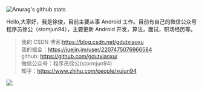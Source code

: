 


<!--
**gdutxiaoxu/gdutxiaoxu** is a ✨ _special_ ✨ repository because its `README.md` (this file) appears on your GitHub profile.

Here are some ideas to get you started:

- 🔭 I’m currently working on ...
- 🌱 I’m currently learning ...
- 👯 I’m looking to collaborate on ...
- 🤔 I’m looking for help with ...
- 💬 Ask me about ...
- 📫 How to reach me: ...
- 😄 Pronouns: ...
- ⚡ Fun fact: ...
-->

![Anurag's github stats](https://github-readme-stats.vercel.app/api?username=gdutxiaoxu&show_icons=true&theme=radical)

Hello,大家好，我是徐俊，目前主要从事 Android 工作。目前有自己的微信公众号程序员徐公（stomjun94），主要更新 Android 开发，算法，面试，职场经历等。

> 我的 CSDN 博客:https://blog.csdn.net/gdutxiaoxu <br>
我的掘金：https://juejin.im/user/2207475076966584  <br>
github: https://github.com/gdutxiaoxu/  <br>
微信公众号：程序员徐公(stormjun94)  <br>
知乎：https://www.zhihu.com/people/xujun94  <br>

![](https://gitee.com/gdutxiaoxu/blog-picture/raw/master/21/02/%E7%A8%8B%E5%BA%8F%E5%91%98%E5%BE%90%E5%85%AC%20(1).png)

